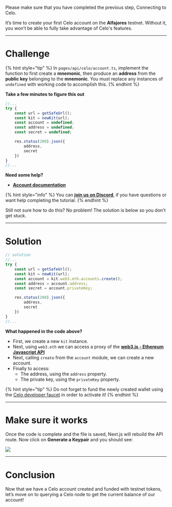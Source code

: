 Please make sure that you have completed the previous step, Connecting to Celo.

It’s time to create your first Celo account on the **Alfajores** testnet. Without it, you won’t be able to fully take advantage of Celo's features.

------------------------

# Challenge

{% hint style="tip" %}
In `pages/api/celo/account.ts`, implement the function to first create a **mnemonic**, then produce an **address** from the **public key** belonging to the **mnemonic**. You must replace any instances of `undefined` with working code to accomplish this.
{% endhint %}

**Take a few minutes to figure this out**

```typescript
//...
try {
    const url = getSafeUrl();
    const kit = newKit(url);
    const account = undefined;
    const address = undefined;
    const secret = undefined;

    res.status(200).json({
        address,
        secret
    })
} 
//...
```

**Need some help?** 
* [**Account documentation**](https://web3js.readthedocs.io/en/v1.4.0/web3-eth-accounts.html)

{% hint style="info" %}
You can [**join us on Discord**](https://figment.io/devchat), if you have questions or want help completing the tutorial.
{% endhint %}

Still not sure how to do this? No problem! The solution is below so you don't get stuck.

------------------------

# Solution

```typescript
// solution
//...
try {
    const url = getSafeUrl();
    const kit = newKit(url);
    const account = kit.web3.eth.accounts.create();
    const address = account.address;
    const secret = account.privateKey;

    res.status(200).json({
        address,
        secret
    })
} 
//...
```

**What happened in the code above?**

* First, we create a new `kit` instance.
* Next, using `web3.eth` we can access a proxy of the [**web3.js - Ethereum Javascript API**](https://web3js.readthedocs.io/en/v3.0.0-rc.5/)
* Next, calling `create` from the `account` module, we can create a new account.
* Finally to access: 
    * The address, using the `address` property.
    * The private key, using the `privateKey` property.

{% hint style="tip" %}
Do not forget to fund the newly created wallet using the [Celo developer faucet](https://celo.org/developers/faucet) in order to activate it!
{% endhint %}

------------------------

# Make sure it works

Once the code is complete and the file is saved, Next.js will rebuild the API route. Now click on **Generate a Keypair** and you should see:

![](../../../.gitbook/assets/pathways/celo/celo-account.gif)

-----------------------------

# Conclusion

Now that we have a Celo account created and funded with testnet tokens, let’s move on to querying a Celo node to get the current balance of our account!
